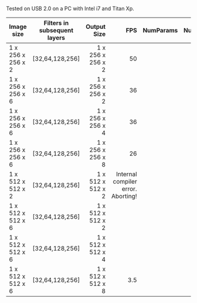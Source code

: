 Tested on USB 2.0 on a PC with Intel i7 and Titan Xp.

| Image size  |      Filters in subsequent layers    | Output Size  |  FPS | NumParams | NumFLOPs | 
|----------|:-------------:|------:|------:|------:| ------:|
| 1 x 256 x 256 x 2 | [32,64,128,256] | 1 x 256 x 256 x 2 | 50 |  |  |
| 1 x 256 x 256 x 6 | [32,64,128,256] | 1 x 256 x 256 x 2 | 36 |  |  |
| 1 x 256 x 256 x 6 | [32,64,128,256] | 1 x 256 x 256 x 4 | 36  |  |  |
| 1 x 256 x 256 x 6 | [32,64,128,256] | 1 x 256 x 256 x 8 | 26  |  |  |
| 1 x 512 x 512 x 2 | [32,64,128,256] | 1 x 512 x 512 x 2 | Internal compiler error. Aborting! |  |  | 
| 1 x 512 x 512 x 6 | [32,64,128,256] | 1 x 512 x 512 x 2 |  |  |  | 
| 1 x 512 x 512 x 6 | [32,64,128,256] | 1 x 512 x 512 x 4 |  |  |  | 
| 1 x 512 x 512 x 6 | [32,64,128,256] | 1 x 512 x 512 x 8 | 3.5 |  |  | 

